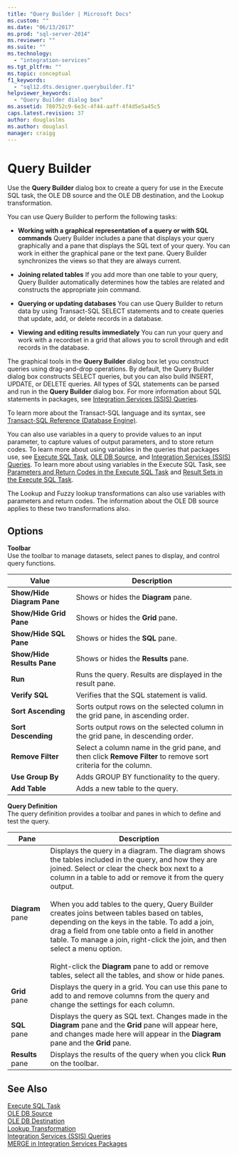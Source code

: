 ```yaml
---
title: "Query Builder | Microsoft Docs"
ms.custom: ""
ms.date: "06/13/2017"
ms.prod: "sql-server-2014"
ms.reviewer: ""
ms.suite: ""
ms.technology: 
  - "integration-services"
ms.tgt_pltfrm: ""
ms.topic: conceptual
f1_keywords: 
  - "sql12.dts.designer.querybuilder.f1"
helpviewer_keywords: 
  - "Query Builder dialog box"
ms.assetid: 780752c9-6e3c-4f44-aaff-4f4d5e5a45c5
caps.latest.revision: 37
author: douglaslms
ms.author: douglasl
manager: craigg
---
```

# Query Builder
  Use the **Query Builder** dialog box to create a query for use in the Execute SQL task, the OLE DB source and the OLE DB destination, and the Lookup transformation.  
  
 You can use Query Builder to perform the following tasks:  
  
-   **Working with a graphical representation of a query or with SQL commands** Query Builder includes a pane that displays your query graphically and a pane that displays the SQL text of your query. You can work in either the graphical pane or the text pane. Query Builder synchronizes the views so that they are always current.  
  
-   **Joining related tables** If you add more than one table to your query, Query Builder automatically determines how the tables are related and constructs the appropriate join command.  
  
-   **Querying or updating databases** You can use Query Builder to return data by using Transact-SQL SELECT statements and to create queries that update, add, or delete records in a database.  
  
-   **Viewing and editing results immediately** You can run your query and work with a recordset in a grid that allows you to scroll through and edit records in the database.  
  
 The graphical tools in the **Query Builder** dialog box let you construct queries using drag-and-drop operations. By default, the Query Builder dialog box constructs SELECT queries, but you can also build INSERT, UPDATE, or DELETE queries. All types of SQL statements can be parsed and run in the **Query Builder** dialog box. For more information about SQL statements in packages, see [Integration Services &#40;SSIS&#41; Queries](integration-services-ssis-queries.md).  
  
 To learn more about the Transact-SQL language and its syntax, see [Transact-SQL Reference &#40;Database Engine&#41;](/sql/t-sql/language-reference).  
  
 You can also use variables in a query to provide values to an input parameter, to capture values of output parameters, and to store return codes. To learn more about using variables in the queries that packages use, see [Execute SQL Task](control-flow/execute-sql-task.md), [OLE DB Source](data-flow/ole-db-source.md), and [Integration Services &#40;SSIS&#41; Queries](integration-services-ssis-queries.md). To learn more about using variables in the Execute SQL Task, see [Parameters and Return Codes in the Execute SQL Task](../../2014/integration-services/parameters-and-return-codes-in-the-execute-sql-task.md) and [Result Sets in the Execute SQL Task](../../2014/integration-services/result-sets-in-the-execute-sql-task.md).  
  
 The Lookup and Fuzzy lookup transformations can also use variables with parameters and return codes. The information about the OLE DB source applies to these two transformations also.  
  
## Options  
 **Toolbar**  
 Use the toolbar to manage datasets, select panes to display, and control query functions.  
  
|Value|Description|  
|-----------|-----------------|  
|**Show/Hide Diagram Pane**|Shows or hides the **Diagram** pane.|  
|**Show/Hide Grid Pane**|Shows or hides the **Grid** pane.|  
|**Show/Hide SQL Pane**|Shows or hides the **SQL** pane.|  
|**Show/Hide Results Pane**|Shows or hides the **Results** pane.|  
|**Run**|Runs the query. Results are displayed in the result pane.|  
|**Verify SQL**|Verifies that the SQL statement is valid.|  
|**Sort Ascending**|Sorts output rows on the selected column in the grid pane, in ascending order.|  
|**Sort Descending**|Sorts output rows on the selected column in the grid pane, in descending order.|  
|**Remove Filter**|Select a column name in the grid pane, and then click **Remove Filter** to remove sort criteria for the column.|  
|**Use Group By**|Adds GROUP BY functionality to the query.|  
|**Add Table**|Adds a new table to the query.|  
  
 **Query Definition**  
 The query definition provides a toolbar and panes in which to define and test the query.  
  
|Pane|Description|  
|----------|-----------------|  
|**Diagram** pane|Displays the query in a diagram. The diagram shows the tables included in the query, and how they are joined. Select or clear the check box next to a column in a table to add or remove it from the query output.<br /><br /> When you add tables to the query, Query Builder creates joins between tables based on tables, depending on the keys in the table. To add a join, drag a field from one table onto a field in another table. To manage a join, right-click the join, and then select a menu option.<br /><br /> Right-click the **Diagram** pane to add or remove tables, select all the tables, and show or hide panes.|  
|**Grid** pane|Displays the query in a grid. You can use this pane to add to and remove columns from the query and change the settings for each column.|  
|**SQL** pane|Displays the query as SQL text. Changes made in the **Diagram** pane and the **Grid** pane will appear here, and changes made here will appear in the **Diagram** pane and the **Grid** pane.|  
|**Results** pane|Displays the results of the query when you click **Run** on the toolbar.|  
  
## See Also  
 [Execute SQL Task](control-flow/execute-sql-task.md)   
 [OLE DB Source](data-flow/ole-db-source.md)   
 [OLE DB Destination](data-flow/ole-db-destination.md)   
 [Lookup Transformation](data-flow/transformations/lookup-transformation.md)   
 [Integration Services &#40;SSIS&#41; Queries](integration-services-ssis-queries.md)   
 [MERGE in Integration Services Packages](control-flow/merge-in-integration-services-packages.md)  
  
  
